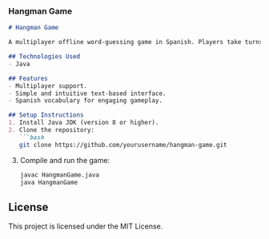 ### Hangman Game

```markdown
# Hangman Game

A multiplayer offline word-guessing game in Spanish. Players take turns guessing letters to complete a word before running out of attempts.

## Technologies Used
- Java

## Features
- Multiplayer support.
- Simple and intuitive text-based interface.
- Spanish vocabulary for engaging gameplay.

## Setup Instructions
1. Install Java JDK (version 8 or higher).
2. Clone the repository:
   ```bash
   git clone https://github.com/yourusername/hangman-game.git
   ```
3. Compile and run the game:
   ```bash
   javac HangmanGame.java
   java HangmanGame
   ```

## License
This project is licensed under the MIT License.
```
